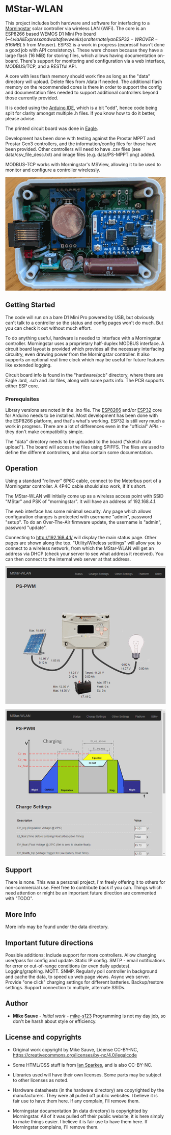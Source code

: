 # MStar-WLAN

This project includes both hardware and software for interfacing to a [Morningstar](https://www.morningstarcorp.com/) solar controller via wireless LAN (WiFi). The core is an ESP8266 based WEMOS D1 Mini Pro board (~$4 via AliExpress and wait a few weeks) or alternately an ESP32-WROVER-B 16MB (~$5 from Mouser). ESP32 is a work in progress (expressif hasn't done a good job with API consistency). These were chosen because they have a large flash (16 MiB) for storing files, which allows having documentation on-board. There's support for monitoring and configuration via a web interface, MODBUS/TCP, and a RESTful API.

A core with less flash memory should work fine as long as the "data" directory will upload. Delete files from /data if needed. The additional flash memory on the recommended cores is there in order to support the config and documentation files needed to support additional controllers beyond those currently provided.

It is coded using the [Arduino IDE](https://www.arduino.cc/en/Main/Software), which is a bit "odd", hence code being split for clarity amongst multiple .h files. If you know how to do it better, please advise. 

The printed circuit board was done in [Eagle](https://www.autodesk.com/products/eagle/overview).

Development has been done with testing against the Prostar MPPT and Prostar Gen3 controllers, and the information/config files for those have been provided. Other controllers will need to have .csv files (see data/csv_file_desc.txt) and image files (e.g. data/PS-MPPT.png) added.

MODBUS-TCP works with Morningstar's MSView, allowing it to be used to monitor and configure a controller wirelessly.

![image of hardware](https://raw.githubusercontent.com/mike-s123/MStar-WLAN/master/pics/board.png)

## Getting Started

The code will run on a bare D1 Mini Pro powered by USB, but obviously can't talk to a controller so the status and config pages won't do much. But you can check it out without much effort.

To do anything useful, hardware is needed to interface with a Morningstar controller. Morningstar uses a proprietary half-duplex MODBUS interface. A circuit board layout is provided which provides all the necessary interfacing circuitry, even drawing power from the Morningstar controller. It also supports an optional real time clock which may be useful for future features like extended logging.

Circuit board info is found in the "hardware/pcb" directory, where there are Eagle .brd, .sch and .lbr files, along with some parts info. The PCB supports either ESP core.

### Prerequisites

Library versions are noted in the .ino file. The [ESP8266](https://github.com/esp8266/Arduino) and/or [ESP32](https://github.com/espressif/arduino-esp32) core for Arduino needs to be installed. Most development has been done with the ESP8266 platform, and that's what's working. ESP32 is still very much a work in progress. There are a lot of differences even in the "official" APIs - they don't make compatibility simple.

The "data" directory needs to be uploaded to the board ("sketch data upload"). The board will access the files using SPIFFS. The files are used to define the different controllers, and also contain some documentation.

## Operation

Using a standard "rollover" 6P6C cable, connect to the Meterbus port of a Morningstar controller. A 4P4C cable should also work, if it's short.

The MStar-WLAN will initially come up as a wireless access point with SSID "MStar" and PSK of "morningstar". It will have an address of 192.168.4.1. 

The web interface has some minimal security. Any page which allows configuration changes is protected with username "admin", password "setup". To do an Over-The-Air firmware update, the username is "admin", password "update".

Connecting to http://192.168.4.1/ will display the main status page. Other pages are shown along the top. "Utility/Wireless settings" will allow you to connect to a wireless network, from which the MStar-WLAN will get an address via DHCP (check your server to see what address it received). You can then connect to the internal web server at that address.

![image of status page](https://raw.githubusercontent.com/mike-s123/MStar-WLAN/master/pics/status.png)


![image of status page](https://raw.githubusercontent.com/mike-s123/MStar-WLAN/master/pics/charge_settings.png)

## Support

There is none. This was a personal project, I'm freely offering it to others for non-commercial use. Feel free to contribute back if you can. Things which need attention or might be an important future direction are commented with "TODO".

## More Info

More info may be found under the data directory.

## Important future directions

Possible additions: Include support for more controllers. Allow changing user/pass for config and update. Static IP config. SMTP - email notifications for error or out-of-range conditions (or even daily updates). Logging/graphing. MQTT. SNMP. Regularly poll controller in background and cache the data, to speed up web page views. Async web server. Provide "one click" charging settings for different batteries. Backup/restore settings. Support connection to multiple, alternate SSIDs.
 
## Author

* **Mike Sauve** - *Initial work* - [mike-s123](https://github.com/mike-s123/)
Programming is not my day job, so don't be harsh about style or efficiency.

## License and copyrights

* Original work copyright by Mike Sauve, License CC-BY-NC, https://creativecommons.org/licenses/by-nc/4.0/legalcode

* Some HTML/CSS stuff is from [Ian Sparkes](https://bitbucket.org/isparkes/nixiefirmwarev2/src), and is also CC-BY-NC.

* Libraries used will have their own licenses. Some parts may be subject to other licenses as noted.

* Hardware datasheets (in the hardware directory) are copyrighted by the manufacturers. They were all pulled off public websites. I believe it is fair use to have them here. If any complain, I'll remove them.

* Morningstar documentation (in data directory) is copyrighted by Morningstar. All of it was pulled off their public website, it is here simply to make things easier. I believe it is fair use to have them here. If Morningstar complains, I'll remove them.